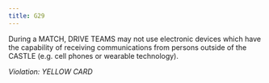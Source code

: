 ```yaml
---
title: G29
---
```

During a MATCH, DRIVE TEAMS may not use electronic devices which have the capability of receiving communications from persons outside of the CASTLE (e.g. cell phones or wearable technology).

_Violation: YELLOW CARD_
